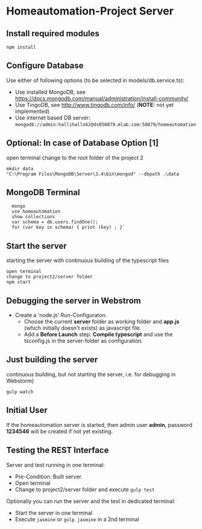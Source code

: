 # Homeautomation-Project Server

## Install required modules
`npm install`

## Configure Database
Use either of following options (to be selected in models/db.service.ts):
* Use installed MongoDB, see https://docs.mongodb.com/manual/administration/install-community/
* Use TingoDB, see http://www.tingodb.com/info/ (**NOTE:** not yet implemented)
* Use internet based DB server: `mongodb://admin:hallihallo62@ds050879.mlab.com:50879/homeautomation`

## Optional: In case of Database Option [1]
open terminal
change to the root folder of the project 2
```
mkdir data
"C:\Program Files\MongoDB\Server\3.4\bin\mongod" --dbpath .\data
```

## MongoDB Terminal
```
  mongo
  use homeautomation
  show collections
  var schema = db.users.findOne();
  for (var key in schema) { print (key) ; }`
```

## Start the server
starting the server with continuous building of the typescript files
```
open terminal
change to project2/server folder
npm start
```

## Debugging the server in Webstrom
* Create a 'node.js' Run-Configuraton. 
  * Choose the current **server** folder as working folder and **app.js** (which initially doesn't exists) as javascript file.
  * Add a **Before Launch** step:  **Compile typescript** and use the tsconfig.js in the server-folder as configuration.


## Just building the server
continuous building, but not starting the server, i.e. for debugging in Webstorm)
```
gulp watch
```

## Initial User
If the homeautomation server is started, then admin user **admin**, password **1234546** will be created if not yet existing.

## Testing the REST Interface
Server and test running in one terminal:
* Pre-Condition: Built server.
* Open terminal
* Change to project2/server folder and execute `gulp test`

Optionally you can run the server and the test in dedicated terminal:
* Start the server in one terminal
* Execute `jasmine` or `gulp jasmine` in a 2nd terminal
